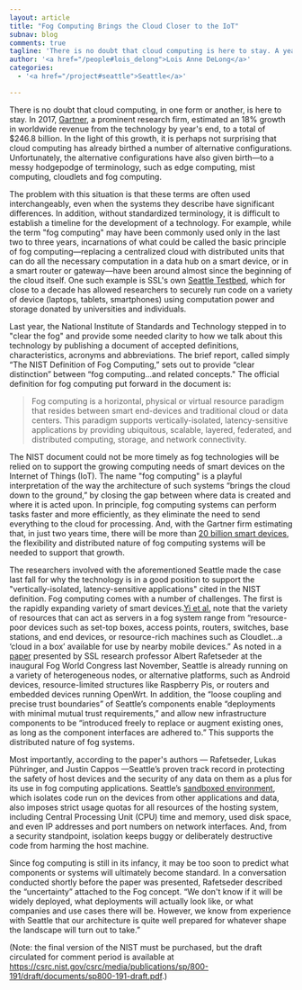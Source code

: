 ```yaml
---
layout: article
title: "Fog Computing Brings the Cloud Closer to the IoT"
subnav: blog
comments: true
tagline: 'There is no doubt that cloud computing is here to stay. A year ago, a study by [Gartner, a prominent research firm](http://www.gartner.com/newsroom/id/3616417) estimated that  “cloud computing in all its guises will grow 18% this year..'
author: '<a href="/people#lois_delong">Lois Anne DeLong</a>'
categories:
  - '<a href="/project#seattle">Seattle</a>'

---  
```

There is no doubt that cloud computing, in one form or another, is here to stay. In 2017,
[Gartner](http://www.gartner.com/newsroom/id/3616417), a prominent research
firm, estimated an 18% growth in worldwide revenue from the technology by year's end, 
to a total of $246.8 billion. In the light of this growth, it is perhaps not surprising
that cloud computing has already birthed a number of alternative configurations. Unfortunately,
the alternative configurations have also given birth—to a messy hodgepodge of terminology, 
such as edge computing, mist computing, cloudlets and fog computing. 

The problem with this situation is that these terms are often used 
interchangeably, even when the systems they describe have significant differences. 
In addition, without standardized terminology, it is difficult to establish a timeline
for the development of a technology. For example, while the term "fog computing" may have
been commonly used only in the last two to three years, incarnations of what could be called
the basic principle of fog computing—replacing
a centralized cloud with distributed units that
can do all the necessary computation in a data hub on a smart device,
or in a smart router or gateway—have been around almost since the beginning of the
cloud itself. One such example is SSL's own [Seattle Testbed](https://seattle.poly.edu/html/),
which for close to a decade has allowed researchers to securely run 
code on a variety of device (laptops, tablets, smartphones) using 
computation power and storage donated by universities and individuals. 

Last year, the National Institute of Standards and Technology stepped in to "clear
the fog" and provide some needed clarity to how we talk about this technology
by publishing a document of accepted definitions, characteristics, acronyms and 
abbreviations. The brief report, called simply “The NIST Definition of Fog Computing,” 
sets out to provide “clear distinction” between “fog computing...and related concepts."
The official definition for fog computing put forward in the document is:

>Fog computing is a horizontal, physical or virtual resource paradigm that
>resides between smart end-devices and traditional cloud or data centers.
>This paradigm supports vertically-isolated, latency-sensitive applications
>by providing ubiquitous, scalable, layered, federated, and distributed
>computing, storage, and network connectivity.

The NIST document could not be more timely as fog technologies will be relied on
to support the growing computing needs of smart devices on the Internet of
Things (IoT). The name "fog computing" is a playful interpretation of the way
the architecture of such systems “brings the cloud down to the
ground,” by closing the gap between where data is created and where it is
acted upon. In principle, fog computing systems can perform tasks faster and more
efficiently, as they eliminate the need to send everything to the cloud
for processing. And, with the Gartner firm estimating that, in
just two years time, there will be more than
[20 billion smart devices](http://www.zdnet.com/article/iot-devices-will-outnumber-the-worlds-population-this-year-for-the-first-time/), the flexibility and distributed nature of fog computing systems
will be needed to support that growth.

The researchers involved with the aforementioned Seattle made the case last fall for why the
technology is in a good position to support the
"vertically-isolated, latency-sensitive applications" cited in the NIST definition. 
Fog computing comes with a number of challenges. The first is the rapidly
expanding variety of smart devices.[Yi et al.](http://www.cs.wm.edu/~syi/publications/mobidata15_1.pdf)
note that the variety of resources that can act as servers in a fog system range 
from “resource-poor devices such as set-top boxes, access points, routers, switches, 
base stations, and end devices, or resource-rich machines such as Cloudlet...a ‘cloud in a box’
available for use by nearby mobile devices.” As noted in a [paper](https://github.com/aaaaalbert/fogwc/raw/SUBMITTED/paper.pdf)
presented by SSL research professor Albert Rafetseder at the inaugural Fog World
Congress last November, Seattle is already running on
a variety of heterogeneous nodes, or alternative platforms, such as Android devices,
resource-limited structures like Raspberry Pis, or routers and embedded devices
running OpenWrt. In addition, the “loose coupling and
precise trust boundaries” of Seattle’s components enable “deployments with
minimal mutual trust requirements,” and allow new infrastructure components
to be “introduced freely to replace or augment existing ones, as long as
the component interfaces are adhered to.” This supports the distributed nature
of fog systems.

Most importantly, according to the paper's authors — Rafetseder, Lukas Pühringer,
and Justin Cappos —Seattle’s proven track record in protecting the safety of host
devices and the security of any data on them as a plus for its use in fog computing
applications. Seattle’s [sandboxed environment](https://github.com/SeattleTestbed/repy_v2/blob/master/README.md),
which isolates code run on the devices from other applications and data,
also imposes strict usage quotas for all resources of the hosting system,
including Central Processing Unit (CPU) time and memory, used disk space,
and even IP addresses and port numbers on network interfaces. And, from a
security standpoint, isolation keeps buggy or deliberately destructive code
from harming the host machine.

Since fog computing is still in its infancy, it may be too soon to predict
what components or systems will ultimately become standard. In a conversation
conducted shortly before the paper was presented, Rafetseder described the
“uncertainty” attached to the Fog concept.  “We don't know if it will be widely
deployed, what deployments will actually look like, or what companies and use
cases there will be. However, we know from experience with Seattle that our
architecture is quite well prepared for whatever shape the landscape will turn out to take.”

(Note: the final version of the NIST must be purchased, but the draft circulated for comment
period is available at https://csrc.nist.gov/csrc/media/publications/sp/800-191/draft/documents/sp800-191-draft.pdf.) 

